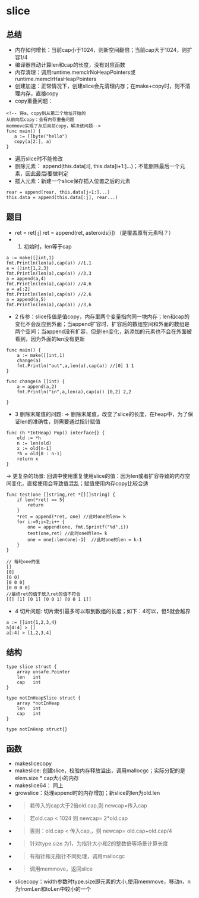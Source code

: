 # slice

## 总结
- 内存如何增长：当前cap小于1024，则新空间翻倍；当前cap大于1024，则扩容1/4
- 编译器自动计算len和cap的长度，没有对应函数
- 内存清理：调用runtime.memclrNoHeapPointers或runtime.memclrHasHeapPointers
- 创建加速：正常情况下，创建slice会先清理内存；在make+copy时，则不清理内存，直接copy
- copy重叠问题：
```
<!-- 将a，copy到从第二个地址开始的 
从前向后copy：会有内存重叠问题
memmove实现了从后向前copy，解决该问题-->
func main() {
   a := []byte("hello")
   copy(a[2:], a)
}
```
- 遍历slice时不能修改
- 删除元素： append(this.data[:i], this.data[i+1:]...)；不能删除最后一个元素，因此最后i要做判定
- 插入元素：新建一个slice保存插入位置之后的元素
```
rear = append(rear, this.data[j+1:]...)
this.data = append(this.data[:j], rear...)
```
## 题目
- ret = ret[:j] ret = append(ret, asteroids[i]) （是覆盖原有元素吗？）
- 1. 初始时，len等于cap
```
a := make([]int,1)
fmt.Println(len(a),cap(a)) //1,1
a = []int{1,2,3}
fmt.Println(len(a),cap(a)) //3,3
a = append(a,4)
fmt.Println(len(a),cap(a)) //4,6
a = a[:2]
fmt.Println(len(a),cap(a)) //2,6
a = append(a,5)
fmt.Println(len(a),cap(a)) //3,6
```
- 2 传参：slice传值是值copy，内存里两个变量指向同一块内存；len和cap的变化不会反应到外面；当append扩容时，扩容后的数组空间和外面的数组是两个空间；当append没有扩容，但是len变化，新添加的元素也不会在外面被看到，因为外面的len没有更新
```
func main() {
	a := make([]int,1)
	change(a)
	fmt.Println("out",a,len(a),cap(a)) //[0] 1 1
}

func change(a []int) {
	a = append(a,2)
	fmt.Println("in",a,len(a),cap(a)) [0,2] 2,2
	
}
```
- 3 删除末尾值的问题: 
-> 删除末尾值，改变了slice的长度，在heap中，为了保证len的准确性，则需要通过指针赋值
```
func (h *IntHeap) Pop() interface{} {
    old := *h
    n := len(old)
    x := old[n-1]
    *h = old[0 : n-1]
    return x
}
```
-> 更复杂的场景: 回调中使用重复使用slice的值：因为len或者扩容导致的内存空间变化，直接使用会导致值混乱；赋值使用内存copy比较合适
```
func test(one []string,ret *[][]string) {
	if len(*ret) == 5{
	    return 
	}
   	*ret = append(*ret, one) //此时one的len= k
	for i:=0;i<2;i++ {
		one = append(one, fmt.Sprintf("%d",i))
		test(one,ret) //此时one的len= k
		one = one[:len(one)-1]  //此时one的len = k-1
	}
}

// 每轮one的值
[]
[0]
[0 0]
[0 0 0]
[0 0 0 0]
//最终ret的值于放入ret的值不符合
[[] [1] [0 1] [0 0 1] [0 0 1 1]]
 ```
- 4 切片问题: 切片索引最多可以取到数组的长度；如下：4可以，但5就会越界
```
a := []int{1,2,3,4}
a[4:4] > []
a[:4] > [1,2,3,4]
```
## 结构
```
type slice struct {
	array unsafe.Pointer
	len   int
	cap   int
}

type notInHeapSlice struct {
	array *notInHeap
	len   int
	cap   int
}

type notInHeap struct{}
```

## 函数
- makeslicecopy
- makeslice: 创建slice，校验内存释放溢出，调用mallocgc；实际分配的是elem.size * cap大小的内存
- makeslice64： 同上
- growslice：处理append时的内存增加；新slice的len为old.len
- > 若传入的cap大于2倍old.cap,则     newcap=传入cap
- > 若old.cap < 1024 则              newcap= 2*old.cap
- > 否则：old.cap < 传入cap,，则     newcap= old.cap+old.cap/4
- > 针对type.size 为1，为指针大小和2的整数倍等场景计算长度
- > 有指针和无指针不同处理，调用mallocgc
- > 调用memmove，返回slice
- slicecopy：width参数时type.size即元素的大小,使用memmove，移动n，n为fromLen和toLen中较小的一个
